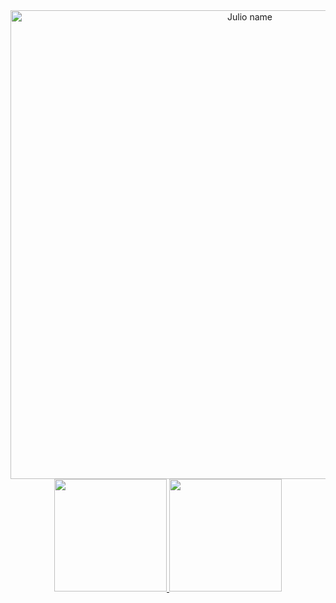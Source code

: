 <div align="center">
<img align="center" alt="Julio name" width="750" src="https://cdn.discordapp.com/attachments/979089537756176397/991435662567944242/unknown.png">
</div>

<div align="center">
  <a href="https://github.com/ojuliocesar">
  <img height="180em" src="https://github-readme-stats.vercel.app/api?username=ojuliocesar&show_icons=true&theme=dracula&include_all_commits=true&count_private=true"/>
  <img height="180em" src="https://github-readme-stats.vercel.app/api/top-langs/?username=ojuliocesar&layout=compact&langs_count=7&theme=dracula"/>
</div>
